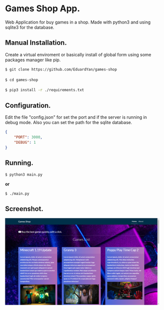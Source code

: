 # Games Shop App.

Web Application for buy games in a shop. Made with python3 and using sqlite3 for the database.

## Manual Installation.

Create a virtual enviroment or basically install of global form using some packages manager like pip.

```bash
$ git clone https://github.com/EduardYan/games-shop

$ cd games-shop

$ pip3 install -r ./requirements.txt
```

## Configuration.

Edit the file "config.json" for set the port and if the server is running in debug mode. Also you can set the path for the sqlite database.

```json
{
	"PORT": 3000,
	"DEBUG": 1
}
```


## Running.

```bash
$ python3 main.py
```

__or__

```bash
$ ./main.py
```

## Screenshot.
![screenshot](./doc/screenshot.png)